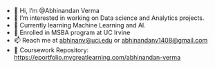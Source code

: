 - 👋 Hi, I’m @Abhinandan Verma
- 👀 I’m interested in working on Data science and Analytics projects.
- 🌱 Currently learning Machine Learning and AI.
- 🦧 Enrolled in MSBA program at UC Irvine
- 📫 Reach me at abhinanv@uci.edu or abhinandanv1408@gmail.com
- 🥊 Coursework Repository: https://eportfolio.mygreatlearning.com/abhinandan-verma 
<!---
AbhinandanV8/AbhinandanV8 is a ✨ special ✨ repository because its `README.md` (this file) appears on your GitHub profile.
You can click the Preview link to take a look at your changes.
--->

